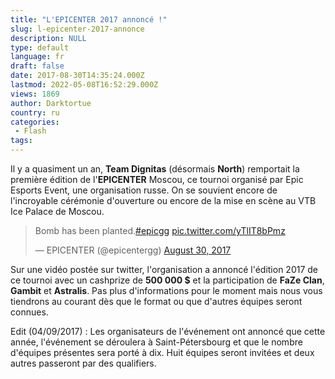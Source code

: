 ```yaml
---
title: "L'EPICENTER 2017 annoncé !"
slug: l-epicenter-2017-annonce
description: NULL
type: default
language: fr
draft: false
date: 2017-08-30T14:35:24.000Z
lastmod: 2022-05-08T16:52:29.000Z
views: 1869
author: Darktortue
country: ru
categories:
 - Flash
tags:
---
```

Il y a quasiment un an, **Team Dignitas** (désormais **North**) remportait la première édition de l'**EPICENTER** Moscou, ce tournoi organisé par Epic Esports Event, une organisation russe. On se souvient encore de l'incroyable cérémonie d'ouverture ou encore de la mise en scène au VTB Ice Palace de Moscou.

> Bomb has been planted.[#epicgg](https://twitter.com/hashtag/epicgg?src=hash) [pic.twitter.com/yTlIT8bPmz](https://t.co/yTlIT8bPmz)
> 
> — EPICENTER (@epicentergg) [August 30, 2017](https://twitter.com/epicentergg/status/902864415908921344)

Sur une vidéo postée sur twitter, l'organisation a annoncé l'édition 2017 de ce tournoi avec un cashprize de **500 000 $** et la participation de **FaZe Clan**, **Gambit** et **Astralis**. Pas plus d'informations pour le moment mais nous vous tiendrons au courant dès que le format ou que d'autres équipes seront connues.

  
Edit (04/09/2017) : Les organisateurs de l'événement ont annoncé que cette année, l'événement se déroulera à Saint-Pétersbourg et que le nombre d'équipes présentes sera porté à dix. Huit équipes seront invitées et deux autres passeront par des qualifiers.
